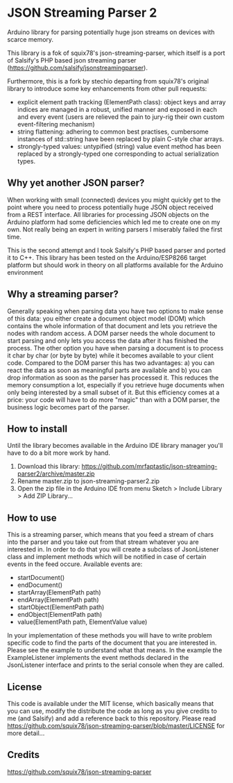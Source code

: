 # JSON Streaming Parser 2
Arduino library for parsing potentially huge json streams on devices with scarce memory. 

This library is a fok of squix78's json-streaming-parser, which itself is a port of Salsify's PHP based json streaming parser (https://github.com/salsify/jsonstreamingparser).

Furthermore, this is a fork by stechio departing from squix78's original library to introduce some key enhancements from other pull requests:
 * explicit element path tracking (ElementPath class): object keys and array indices are managed in a robust, unified manner and exposed in each and every event (users are relieved the pain to jury-rig their own custom event-filtering mechanism)
 * string flattening: adhering to common best practises, cumbersome instances of std::string have been replaced by plain C-style char arrays.
 * strongly-typed values: untypified (string) value event method has been replaced by a strongly-typed one corresponding to actual serialization types.

## Why yet another JSON parser?

When working with small (connected) devices you might quickly get to the point where you need to process potentially huge JSON object received from a REST interface.
All libraries for processing JSON objects on the Arduino platform had some deficiencies which led me to create one on my own.
Not really being an expert in writing parsers I miserably failed the first time. 

This is the second attempt and I took Salsify's PHP based parser and ported it to C++. 
This library has been tested on the Arduino/ESP8266 target platform but should work in theory on all platforms available for the Arduino environment

## Why a streaming parser?

Generally speaking when parsing data you have two options to make sense of this data: 
you either create a document object model (DOM) which contains the whole information of that document and lets you retrieve the
nodes with random access. A DOM parser needs the whole document to start parsing and only lets you access the data
after it has finished the process.
The other option you have when parsing a document is to process it char by char (or byte by byte) while it becomes
available to your client code. Compared to the DOM parser this has two advantages: a) you can react
the data as soon as meaningful parts are available and b) you can drop information as soon as the parser has processed
it. This reduces the memory consumption a lot, especially if you retrieve huge documents when only being interested
by a small subset of it. But this efficiency comes at a price: your code will have to do more "magic" than with a
DOM parser, the business logic becomes part of the parser.

## How to install

Until the library becomes available in the Arduino IDE library manager you'll have to do a bit more work by hand.
1) Download this library: https://github.com/mrfaptastic/json-streaming-parser2/archive/master.zip
2) Rename master.zip to json-streaming-parser2.zip
3) Open the zip file in the Arduino IDE from menu Sketch > Include Library > Add ZIP Library...

## How to use

This is a streaming parser, which means that you feed a stream of chars into the parser and you take out from that
stream whatever you are interested in. In order to do that you will create a subclass of JsonListener class and
implement methods which will be notified in case of certain events in the feed occure. Available events are:

 * startDocument()
 * endDocument()
 * startArray(ElementPath path)
 * endArray(ElementPath path)
 * startObject(ElementPath path)
 * endObject(ElementPath path)
 * value(ElementPath path, ElementValue value)

In your implementation of these methods you will have to write problem specific code to find the parts of the document that you are interested in. Please see the example to understand what that means. In the example the ExampleListener implements the event methods declared in the JsonListener interface and prints to the serial console when they are called.

## License

This code is available under the MIT license, which basically means that you can use, modify the distribute the code as long as you give credits to me (and Salsify) and add a reference back to this repository. Please read https://github.com/squix78/json-streaming-parser/blob/master/LICENSE for more detail...

## Credits

https://github.com/squix78/json-streaming-parser
